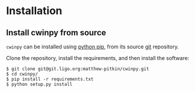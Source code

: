 # Installation

## Install cwinpy from source

`cwinpy` can be installed using [python pip](https://packaging.python.org/tutorials/installing-packages/#use-pip-for-installing),
from its source [git](https://git-scm.com/) repository.

Clone the repository, install the requirements, and then install the software:

    $ git clone git@git.ligo.org:matthew-pitkin/cwinpy.git
    $ cd cwinpy/
    $ pip install -r requirements.txt
    $ python setup.py install
